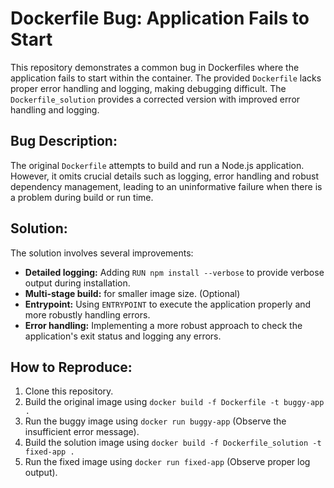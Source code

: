 # Dockerfile Bug: Application Fails to Start

This repository demonstrates a common bug in Dockerfiles where the application fails to start within the container.  The provided `Dockerfile` lacks proper error handling and logging, making debugging difficult.  The `Dockerfile_solution` provides a corrected version with improved error handling and logging.

## Bug Description:

The original `Dockerfile` attempts to build and run a Node.js application. However, it omits crucial details such as logging, error handling and robust dependency management, leading to an uninformative failure when there is a problem during build or run time. 

## Solution:

The solution involves several improvements:

* **Detailed logging:** Adding `RUN npm install --verbose` to provide verbose output during installation.
* **Multi-stage build:** for smaller image size. (Optional)
* **Entrypoint:** Using `ENTRYPOINT` to execute the application properly and more robustly handling errors.
* **Error handling:** Implementing a more robust approach to check the application's exit status and logging any errors.

## How to Reproduce:

1. Clone this repository.
2. Build the original image using `docker build -f Dockerfile -t buggy-app .`
3. Run the buggy image using `docker run buggy-app` (Observe the insufficient error message).
4. Build the solution image using `docker build -f Dockerfile_solution -t fixed-app .`
5. Run the fixed image using `docker run fixed-app` (Observe proper log output).
